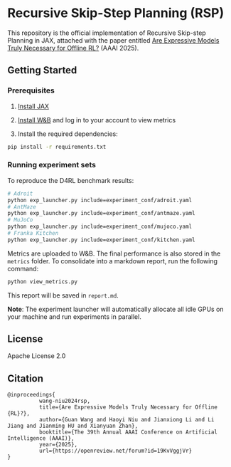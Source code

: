 # Recursive Skip-Step Planning (RSP)

This repository is the official implementation of Recursive Skip-step Planning in JAX, attached with the paper entitled [Are Expressive Models Truly Necessary for Offline RL?](https://openreview.net/forum?id=19KvVggjVr) (AAAI 2025).

## Getting Started

### Prerequisites

1. [Install JAX](https://github.com/google/jax#installation)

2. [Install W&B](https://github.com/wandb/wandb) and log in to your account to view metrics

3. Install the required dependencies:

```bash
pip install -r requirements.txt
```

### Running experiment sets

To reproduce the D4RL benchmark results:

```bash
# Adroit
python exp_launcher.py include=experiment_conf/adroit.yaml
# AntMaze
python exp_launcher.py include=experiment_conf/antmaze.yaml
# MuJoCo
python exp_launcher.py include=experiment_conf/mujoco.yaml
# Franka Kitchen
python exp_launcher.py include=experiment_conf/kitchen.yaml
```

Metrics are uploaded to W&B. The final performance is also stored in the `metrics` folder. To consolidate into a markdown report, run the following command:

```bash
python view_metrics.py
```

This report will be saved in `report.md`.

**Note**: The experiment launcher will automatically allocate all idle GPUs on your machine and run experiments in parallel.

## License

Apache License 2.0

## Citation
```
@inproceedings{
          wang-niu2024rsp,
          title={Are Expressive Models Truly Necessary for Offline {RL}?},
          author={Guan Wang and Haoyi Niu and Jianxiong Li and Li Jiang and Jianming HU and Xianyuan Zhan},
          booktitle={The 39th Annual AAAI Conference on Artificial Intelligence (AAAI)},
          year={2025},
          url={https://openreview.net/forum?id=19KvVggjVr}
}
```
